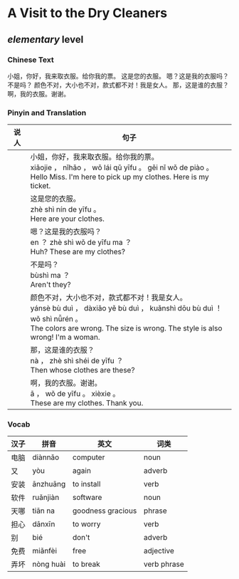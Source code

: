 # A Visit to the Dry Cleaners
## *elementary* level

### Chinese Text
小姐，你好，我来取衣服。给你我的票。
这是您的衣服。
嗯？这是我的衣服吗？
不是吗？
颜色不对，大小也不对，款式都不对！我是女人。
那，这是谁的衣服？
啊，我的衣服。谢谢。

### Pinyin and Translation
|说人|句子|
|----|----|
||小姐，你好，我来取衣服。给你我的票。<br />xiǎojie ， nǐhǎo ， wǒ lái qǔ yīfu 。 gěi nǐ wǒ de piào 。<br />Hello Miss. I'm here to pick up my clothes. Here is my ticket.|
||这是您的衣服。<br />zhè shì nín de yīfu 。<br />Here are your clothes.|
||嗯？这是我的衣服吗？<br />en ？ zhè shì wǒ de yīfu ma ？<br />Huh? These are my clothes?|
||不是吗？<br />bùshì ma ？<br />Aren't they?|
||颜色不对，大小也不对，款式都不对！我是女人。<br />yánsè bù duì ， dàxiǎo yě bù duì ， kuǎnshì dōu bù duì ！ wǒ shì nǚrén 。<br />The colors are wrong. The size is wrong. The style is also wrong! I'm a woman.|
||那，这是谁的衣服？<br />nà ， zhè shì shéi de yīfu ？<br />Then whose clothes are these?|
||啊，我的衣服。谢谢。<br />ā ， wǒ de yīfu 。 xièxie 。<br />These are my clothes. Thank you.|
### Vocab
|汉子|拼音|英文|词类|
|----|----|----|----|
|电脑|diànnǎo|computer|noun|
|又|yòu|again|adverb|
|安装|ānzhuāng|to install|verb|
|软件|ruǎnjiàn|software|noun|
|天哪|tiān na|goodness gracious|phrase|
|担心|dānxīn|to worry|verb|
|别|bié|don't|adverb|
|免费|miǎnfèi|free|adjective|
|弄坏|nòng huài|to break|verb phrase|